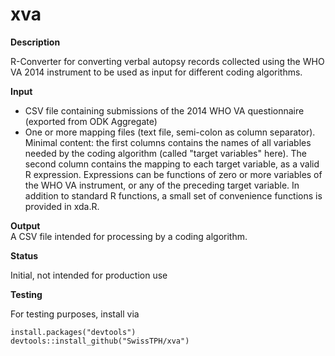 # xva

**Description** 	

R-Converter for converting verbal autopsy records collected using the WHO VA 2014 instrument to be used as input for different coding algorithms. 

**Input**		
- CSV file containing submissions of the 2014 WHO VA questionnaire (exported from ODK Aggregate)
- One or more mapping files (text file, semi-colon as column separator). Minimal content: the first columns contains the names of all variables needed by the coding algorithm (called "target variables" here). The second column contains the mapping to each target variable, as a valid R expression. Expressions can be functions of zero or more variables of the WHO VA instrument, or any of the preceding target variable. In addition to standard R functions, a small set of convenience functions is provided in xda.R.

**Output**		
A CSV file intended for processing by a coding algorithm.


**Status**		

Initial, not intended for production use

**Testing**

For testing purposes, install via
```
install.packages("devtools")
devtools::install_github("SwissTPH/xva")
```

